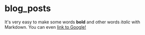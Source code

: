 # blog_posts

It's very easy to make some words **bold** and other words *italic* with Markdown. You can even [link to Google!](http://google.com)
